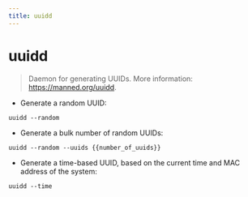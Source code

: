 ```yaml
---
title: uuidd
---
```

# uuidd

> Daemon for generating UUIDs.
> More information: <https://manned.org/uuidd>.

- Generate a random UUID:

`uuidd --random`

- Generate a bulk number of random UUIDs:

`uuidd --random --uuids {{number_of_uuids}}`

- Generate a time-based UUID, based on the current time and MAC address of the system:

`uuidd --time`
